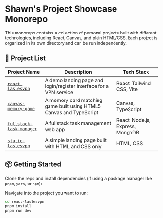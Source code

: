 # Shawn's Project Showcase Monorepo

This monorepo contains a collection of personal projects built with different technologies, including React, Canvas, and plain HTML/CSS. Each project is organized in its own directory and can be run independently.

## 📁 Project List

| Project Name                                   | Description                                                         | Tech Stack                       |
| ---------------------------------------------- | ------------------------------------------------------------------- | -------------------------------- |
| [`react-laslesvpn`](./react-laslesvpn)         | A demo landing page and login/register interface for a VPN service  | React, Tailwind CSS, Vite        |
| [`canvas-memory-game`](./canvas-memory-game) | A memory card matching game built using HTML5 Canvas and TypeScript | Canvas, TypeScript               |
| [`fullstack-task-manager`](./fullstack-task-manager)   | A fullstack task management web app                                 | React, Node.js, Express, MongoDB |
| [`static-laslesvpn`](./static-laslesvpn)   | A simple landing page built with HTML and CSS only                  | HTML, CSS                        |

## 📦 Getting Started

Clone the repo and install dependencies (if using a package manager like `pnpm`, `yarn`, or `npm`):

Navigate into the project you want to run:

```bash
cd react-laslesvpn
pnpm install
pnpm run dev
```